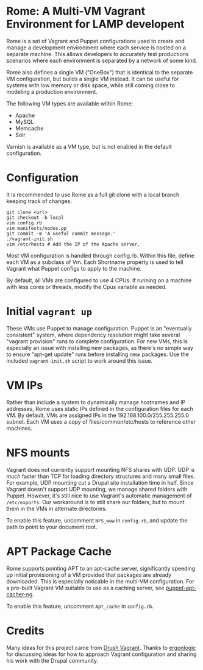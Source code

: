 Rome: A Multi-VM Vagrant Environment for LAMP developent
========================================================

Rome is a set of Vagrant and Puppet configurations used to create and manage a development environment where each service is hosted on a separate machine. This allows developers to accurately test productions scenarios where each environment is separated by a network of some kind.

Rome also defines a single VM ("OneBox") that is identical to the separate VM configuration, but builds a single VM instead. It can be useful for systems with low memory or disk space, while still coming close to modeling a production environment.

The following VM types are available within Rome:

* Apache
* MySQL
* Memcache
* Solr

Varnish is available as a VM type, but is not enabled in the default configuration.

Configuration
=============

It is recommended to use Rome as a full git clone with a local branch keeping track of changes.

    git clone <url>
    git checkout -b local
    vim config.rb
    vim manifests/nodes.pp
    git commit -m 'A useful commit message.'
    ./vagrant-init.sh
    vim /etc/hosts # Add the IP of the Apache server.

Most VM configuration is handled through config.rb. Within this file, define each VM as a subclass of Vm. Each Shortname property is used to tell Vagrant what Puppet configs to apply to the machine.

By default, all VMs are configured to use 4 CPUs. If running on a machine with less cores or threads, modify the Cpus variable as needed.

Initial `vagrant up`
====================

These VMs use Puppet to manage configuration. Puppet is an "eventually consistent" system, where dependency resolution might take several "vagrant provision" runs to complete configuration. For new VMs, this is especially an issue with installing new packages, as there's no simple way to ensure "apt-get update" runs before installing new packages. Use the included `vagrant-init.sh` script to work around this issue.

VM IPs
======

Rather than include a system to dynamically manage hostnames and IP addresses, Rome uses static IPs defined in the configuration files for each VM. By default, VMs are assigned IPs in the 192.168.100.0/255.255.255.0 subnet. Each VM uses a copy of files/common/etc/hosts to reference other machines.

NFS mounts
==========

Vagrant does not currently support mounting NFS shares with UDP. UDP is *much* faster than TCP for loading directory structures and many small files. For example, UDP mounting cut a Drupal site installation time in half. Since Vagrant doesn't support UDP mounting, we manage shared folders with Puppet. However, it's still nice to use Vagrant's automatic management of <code>/etc/exports</code>. Our workaround is to still share our folders, but to mount them in the VMs in alternate directories.

To enable this feature, uncomment ```NFS_www``` in ```config.rb```, and update the path to point to your document root.

APT Package Cache
=================

Rome supports pointing APT to an apt-cache server, significantly speeding up initial provisioning of a VM provided that packages are already downloaded. This is especially noticable in the multi-VM configuration. For a pre-built Vagrant VM suitable to use as a caching server, see [puppet-apt-cacher-ng](https://github.com/lelutin/puppet-apt-cacher-ng).

To enable this feature, uncomment ```Apt_cache``` in ```config.rb```.

Credits
=======

Many ideas for this project came from [Drush Vagrant](https://drupal.org/project/drush-vagrant). Thanks to [ergonlogic](https://drupal.org/user/368613) for discussing ideas for how to approach Vagrant configuration and sharing his work with the Drupal community.

